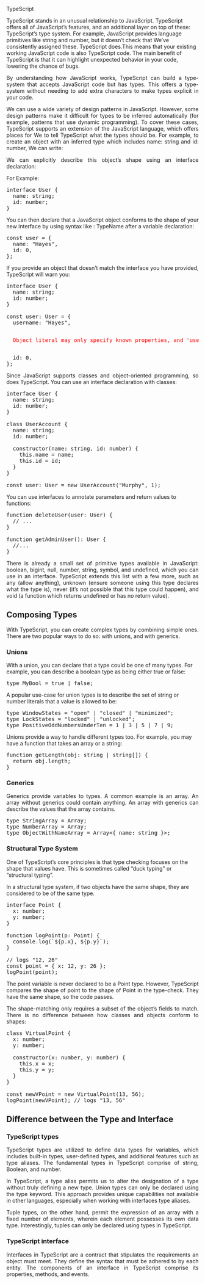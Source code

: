  TypeScript

<p align="justify">

TypeScript stands in an unusual relationship to JavaScript. TypeScript offers all of JavaScript’s features, and an additional layer on top of these: TypeScript’s type system. For example, JavaScript provides language primitives like string and number, but it doesn’t check that We’ve consistently assigned these. TypeScript does.This means that your existing working JavaScript code is also TypeScript code. The main benefit of TypeScript is that it can highlight unexpected behavior in your code, lowering the chance of bugs.

<p align = "justify" >
By understanding how JavaScript works, TypeScript can build a type-system that accepts JavaScript code but has types. This offers a type-system without needing to add extra characters to make types explicit in your code.

<p align = "justify" >
We can use a wide variety of design patterns in JavaScript. However, some design patterns make it difficult for types to be inferred automatically (for example, patterns that use dynamic programming). To cover these cases, TypeScript supports an extension of the JavaScript language, which offers places for We to tell TypeScript what the types should be.
For example, to create an object with an inferred type which includes name: string and id: number, We can write:

<p align = "justify">
We can explicitly describe this object’s shape using an interface declaration:

For Example:

<pre>
interface User {
  name: string;
  id: number;
}
</pre>

<p align = "justify">
You can then declare that a JavaScript object conforms to the shape of your new interface by using syntax like : TypeName after a variable declaration:

<pre>
const user = {
  name: "Hayes",
  id: 0,
};
</pre>

<p align = "justify">
If you provide an object that doesn’t match the interface you have provided, TypeScript will warn you:

<pre>
interface User {
  name: string;
  id: number;
}
 
const user: User = {
  username: "Hayes",
<p style = "color: red">
  Object literal may only specify known properties, and 'username' does not exist in type 'User'.
</p>
  id: 0,
};
</pre>

<p align = "justify">
Since JavaScript supports classes and object-oriented programming, so does TypeScript. You can use an interface declaration with classes:

<pre>
interface User {
  name: string;
  id: number;
}
 
class UserAccount {
  name: string;
  id: number;
 
  constructor(name: string, id: number) {
    this.name = name;
    this.id = id;
  }
}
 
const user: User = new UserAccount("Murphy", 1);
</pre>

You can use interfaces to annotate parameters and return values to functions:

<pre>
function deleteUser(user: User) {
  // ...
}
 
function getAdminUser(): User {
  //...
}
</pre>
<p align = "justify" >
There is already a small set of primitive types available in JavaScript: boolean, bigint, null, number, string, symbol, and undefined, which you can use in an interface. TypeScript extends this list with a few more, such as any (allow anything), unknown (ensure someone using this type declares what the type is), never (it’s not possible that this type could happen), and void (a function which returns undefined or has no return value).

## Composing Types

<p align = "justify">
With TypeScript, you can create complex types by combining simple ones. There are two popular ways to do so: with unions, and with generics.

### Unions

With a union, you can declare that a type could be one of many types. For example, you can describe a boolean type as being either true or false:

<pre>
type MyBool = true | false;
</pre>

A popular use-case for union types is to describe the set of string or number literals that a value is allowed to be:

<pre>
type WindowStates = "open" | "closed" | "minimized";
type LockStates = "locked" | "unlocked";
type PositiveOddNumbersUnderTen = 1 | 3 | 5 | 7 | 9;
</pre>

Unions provide a way to handle different types too. For example, you may have a function that takes an array or a string:

<pre>
function getLength(obj: string | string[]) {
  return obj.length;
}
</pre>

### Generics

<p align = "justify">
Generics provide variables to types. A common example is an array. An array without generics could contain anything. An array with generics can describe the values that the array contains.
<pre>
type StringArray = Array<string>;
type NumberArray = Array<number>;
type ObjectWithNameArray = Array<{ name: string }>;
</pre>

### Structural Type System

One of TypeScript’s core principles is that type checking focuses on the shape that values have. This is sometimes called “duck typing” or “structural typing”.

In a structural type system, if two objects have the same shape, they are considered to be of the same type.

<pre>
interface Point {
  x: number;
  y: number;
}
 
function logPoint(p: Point) {
  console.log(`${p.x}, ${p.y}`);
}
 
// logs "12, 26"
const point = { x: 12, y: 26 };
logPoint(point);
</pre>
<p align = "justify">
The point variable is never declared to be a Point type. However, TypeScript compares the shape of point to the shape of Point in the type-check. They have the same shape, so the code passes.

<p align = "justify">
The shape-matching only requires a subset of the object’s fields to match.
There is no difference between how classes and objects conform to shapes:

<pre>
class VirtualPoint {
  x: number;
  y: number;
 
  constructor(x: number, y: number) {
    this.x = x;
    this.y = y;
  }
}
 
const newVPoint = new VirtualPoint(13, 56);
logPoint(newVPoint); // logs "13, 56"
</pre>

## Difference between the Type and Interface

### TypeScript types

<p align = "justify">
TypeScript types are utilized to define data types for variables, which includes built-in types, user-defined types, and additional features such as type aliases. The fundamental types in TypeScript comprise of string, Boolean, and number.
<p align = "justify">
In TypeScript, a type alias permits us to alter the designation of a type without truly defining a new type. Union types can only be declared using the type keyword. This approach provides unique capabilities not available in other languages, especially when working with interfaces type aliases.
<p align = "justify">
Tuple types, on the other hand, permit the expression of an array with a fixed number of elements, wherein each element possesses its own data type. Interestingly, tuples can only be declared using types in TypeScript.

### TypeScript interface
<p align = "justify">
Interfaces in TypeScript are a contract that stipulates the requirements an object must meet. They define the syntax that must be adhered to by each entity. The components of an interface in TypeScript comprise its properties, methods, and events.
